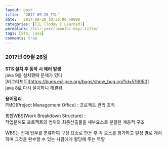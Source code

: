 ```yaml
---
layout: post
title:  "2017-09-26_TIL"
date:   2017-09-26 10:30:00 +0900
categories: [TIL (Today I Learned)]
permalink: /til/:year/:month/:day/:title/
tags: [STS, java]
comments: true
---
```

### 2017년 09월 26일

**STS 설치 후 동작 시 에러 발생**   
java 9을 설치했때 문제가 있다   
[버그리포트][https://bugs.eclipse.org/bugs/show_bug.cgi?id=516050]   
java 8로 다시 설치하니 해결됨   


**용어정리**   
PMO(Project Management Office) : 프로젝트 관리 조직

통합WBS(Work Breakdown Structure) :    
작업분해도 프로젝트의 범위와 최종산출물을 세부요소로 분할한 계층적 구조   

WBS는 전체 업무를 분류하여 구성 요소로 만든 후 각 요소를 평가하고 일정 별로 계획하며
그것을 완수할 수 있는 사람에게 할당해 주는 역할
